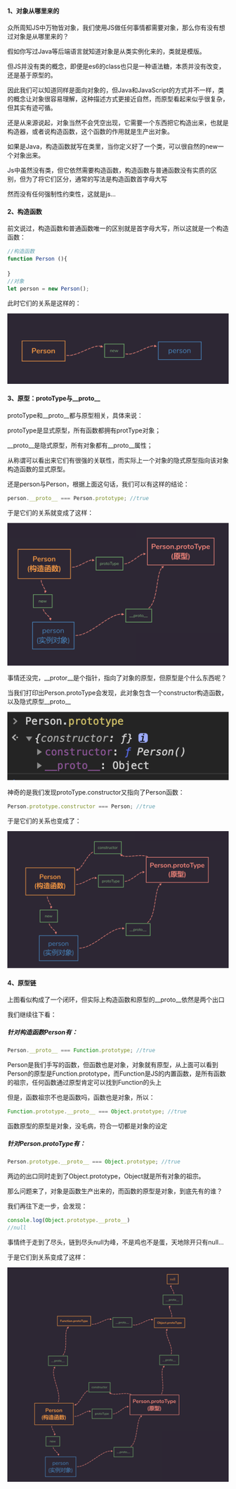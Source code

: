 #### 1、对象从哪里来的

众所周知JS中万物皆对象，我们使用JS做任何事情都需要对象，那么你有没有想过对象是从哪里来的？

假如你写过Java等后端语言就知道对象是从类实例化来的，类就是模版。

但JS并没有类的概念，即便是es6的class也只是一种语法糖，本质并没有改变，还是基于原型的。

因此我们可以知道同样是面向对象的，但Java和JavaScript的方式并不一样，类的概念让对象很容易理解，这种描述方式更接近自然，而原型看起来似乎很复杂，但其实有迹可循。

还是从来源说起，对象当然不会凭空出现，它需要一个东西把它构造出来，也就是构造器，或者说构造函数，这个函数的作用就是生产出对象。

如果是Java，构造函数就写在类里，当你定义好了一个类，可以很自然的new一个对象出来。

Js中虽然没有类，但它依然需要构造函数，构造函数与普通函数没有实质的区别，但为了将它们区分，通常的写法是构造函数首字母大写

然而没有任何强制性约束性，这就是js...

#### 2、构造函数

前文说过，构造函数和普通函数唯一的区别就是首字母大写，所以这就是一个构造函数：

```js
//构造函数
function Person (){
    
}
//对象
let person = new Person();
```

此时它们的关系是这样的：

![An image](../.vuepress/public/js/jsProto_1.png)

#### 3、原型：protoType与__proto__

protoType和__proto__都与原型相关，具体来说：

protoType是显式原型，所有函数都拥有protType对象；

__proto__是隐式原型，所有对象都有__proto__属性；

从称谓可以看出来它们有很强的关联性，而实际上一个对象的隐式原型指向该对象构造函数的显式原型。

还是person与Person，根据上面这句话，我们可以有这样的结论：

```js
person.__proto__ === Person.prototype; //true
```

于是它们的关系就变成了这样：

![An image](../.vuepress/public/js/jsProto_2.png)

事情还没完，__protor__是个指针，指向了对象的原型，但原型是个什么东西呢？

当我们打印出Person.protoType会发现，此对象包含一个constructor构造函数，以及隐式原型__proto__

![An image](../.vuepress/public/js/jsProto_3.png)

神奇的是我们发现protoType.constructor又指向了Person函数：


```js
Person.prototype.constructor === Person; //true
```

于是它们的关系也变成了：

![An image](../.vuepress/public/js/jsProto_4.png)

#### 4、原型链

上图看似构成了一个闭环，但实际上构造函数和原型的__proto__依然是两个出口

我们继续往下看：

##### 针对构造函数Person有：

```js
Person.__proto__ === Function.prototype; //true
```

Person是我们手写的函数，但函数也是对象，对象就有原型，从上面可以看到Person的原型是Function.prototype，而Function是JS的内置函数，是所有函数的祖宗，任何函数通过原型肯定可以找到Function的头上

但是，函数祖宗不也是函数吗，函数也是对象，所以：

```js
Function.prototype.__proto__ === Object.prototype; //true
```
函数原型的原型是对象，没毛病，符合一切都是对象的设定

##### 针对Person.protoType有：

```js
Person.prototype.__proto__ === Object.prototype; //true
```

两边的出口同时走到了Object.prototype，Object就是所有对象的祖宗。

那么问题来了，对象是函数生产出来的，而函数的原型是对象，到底先有的谁？

我们再往下走一步，会发现：

```js
console.log(Object.prototype.__proto__)
//null
```
事情终于走到了尽头，链到尽头null为峰，不是鸡也不是蛋，天地除开只有null...

于是它们到关系变成了这样：

![An image](../.vuepress/public/js/jsProto_5.png)









